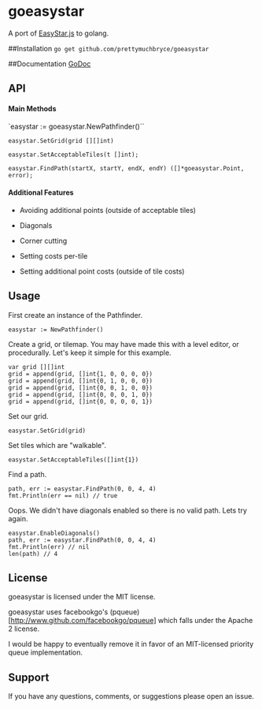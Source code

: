 # goeasystar

A port of [EasyStar.js](http://www.easystarjs.com) to golang.

##Installation
`go get github.com/prettymuchbryce/goeasystar`

##Documentation
[GoDoc](https://godoc.org/github.com/prettymuchbryce/goeasystar)

## API

#### Main Methods

`easystar := goeasystar.NewPathfinder()``

`easystar.SetGrid(grid [][]int)`

`easystar.SetAcceptableTiles(t []int);`

`easystar.FindPath(startX, startY, endX, endY) ([]*goeasystar.Point, error);`

#### Additional Features

* Avoiding additional points (outside of acceptable tiles)

* Diagonals

* Corner cutting

* Setting costs per-tile

* Setting additional point costs (outside of tile costs)

## Usage

First create an instance of the Pathfinder.

	easystar := NewPathfinder()

Create a grid, or tilemap. You may have made this with a level editor, or procedurally. Let's keep it simple for this example.

    var grid [][]int
    grid = append(grid, []int{1, 0, 0, 0, 0})
    grid = append(grid, []int{0, 1, 0, 0, 0})
    grid = append(grid, []int{0, 0, 1, 0, 0})
    grid = append(grid, []int{0, 0, 0, 1, 0})
    grid = append(grid, []int{0, 0, 0, 0, 1})

Set our grid.

	easystar.SetGrid(grid)

Set tiles which are "walkable".

	easystar.SetAcceptableTiles([]int{1})

Find a path.

	path, err := easystar.FindPath(0, 0, 4, 4)
    fmt.Println(err == nil) // true

Oops. We didn't have diagonals enabled so there is no valid path. Lets try again.

    easystar.EnableDiagonals()
    path, err := easystar.FindPath(0, 0, 4, 4)
    fmt.Println(err) // nil
    len(path) // 4

## License

goeasystar is licensed under the MIT license.

goeasystar uses facebookgo's (pqueue)[http://www.github.com/facebookgo/pqueue] which falls under the Apache 2 license.

I would be happy to eventually remove it in favor of an MIT-licensed priority queue implementation.

## Support

If you have any questions, comments, or suggestions please open an issue.
